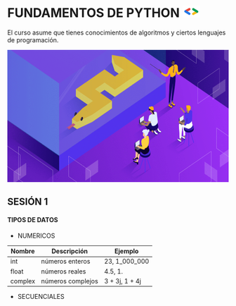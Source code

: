 # FUNDAMENTOS DE PYTHON <img src="https://github.com/aalvaropc/FundamentosPython/blob/main/img/dsc-sticker-files-brackets.png " width="40">
<p>El curso asume que tienes conocimientos de algoritmos y ciertos lenguajes de programación.</p>
<p><img src="https://github.com/aalvaropc/FundamentosPython/blob/main/img/learn-python.png" width="990" height="300"></p>

## SESIÓN 1
<h4>TIPOS DE DATOS</h4>

- NUMERICOS

| Nombre | Descripción| Ejemplo |
|------|---|---|
| int | números enteros| 23, 1_000_000|
| float | números reales| 4.5, 1. |
| complex | números complejos| 3 + 3j, 1 + 4j|

- SECUENCIALES




